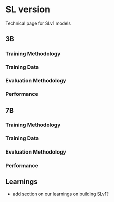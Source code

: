 # SL version 

Technical page for SLv1 models

## 3B
### Training Methodology
### Training Data
### Evaluation Methodology
### Performance

## 7B
### Training Methodology
### Training Data
### Evaluation Methodology
### Performance

## Learnings
- add section on our learnings on building SLv1?
